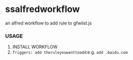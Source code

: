# ssalfredworkflow
an alfred workflow to add rule to gfwlist.js
### USAGE
1. INSTALL WORKFLOW
2. `Triggers: add theruleyouwanttoadd`:e.g. `add .baidu.com`
